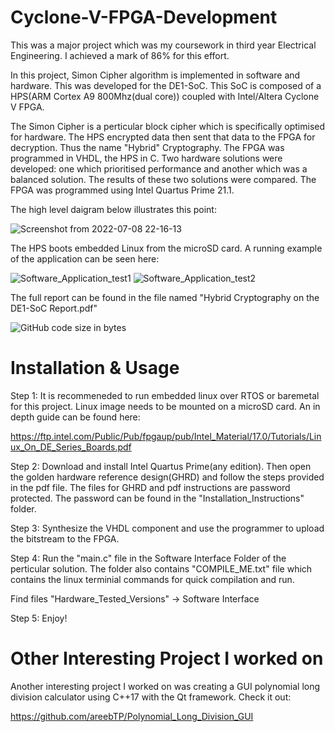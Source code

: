 # Cyclone-V-FPGA-Development

This was a major project which was my coursework in third year Electrical Engineering. I achieved a mark of 86% for this effort.  

In this project, Simon Cipher algorithm is implemented in software and hardware. This was developed for the DE1-SoC. This SoC is composed of a HPS(ARM Cortex A9 800Mhz(dual core)) coupled with Intel/Altera Cyclone V FPGA. 

The Simon Cipher is a perticular block cipher which is specifically optimised for hardware. The HPS encrypted data then sent that data to the FPGA for decryption. Thus the name "Hybrid" Cryptography. The FPGA was programmed in VHDL, the HPS in C. Two hardware solutions were developed: one which prioritised performance and another which was a balanced solution. The results of these two solutions were compared. 
The FPGA was programmed using Intel Quartus Prime 21.1. 

The high level daigram below illustrates this point:

![Screenshot from 2022-07-08 22-16-13](https://user-images.githubusercontent.com/92602684/178071454-2b9b5ef1-91b2-488d-9926-ea96be9c13bb.png)


The HPS boots embedded Linux from the microSD card. A running example of the application can be seen here:

![Software_Application_test1](https://user-images.githubusercontent.com/92602684/178074944-7354f2dc-2668-48cd-863f-c767b398f402.png)
![Software_Application_test2](https://user-images.githubusercontent.com/92602684/178074951-4a3a07cc-0175-4223-a829-5588b7852b6e.png)

The full report can be found in the file named "Hybrid Cryptography on the DE1-SoC Report.pdf"

![GitHub code size in bytes](https://img.shields.io/github/languages/code-size/areebTP/Cyclone-V-FPGA-Development)

# Installation & Usage 

Step 1: It is recommeneded to run embedded linux over RTOS or baremetal for this project. Linux image needs to be mounted on a microSD card. An in depth guide can be found here:

https://ftp.intel.com/Public/Pub/fpgaup/pub/Intel_Material/17.0/Tutorials/Linux_On_DE_Series_Boards.pdf

Step 2: Download and install Intel Quartus Prime(any edition). Then open the golden hardware reference design(GHRD) and follow the steps provided in the pdf file. 
The files for GHRD and pdf instructions are password protected. The password can be found in the "Installation_Instructions" folder. 

Step 3: Synthesize the VHDL component and use the programmer to upload the bitstream to the FPGA. 

Step 4: Run the "main.c" file in the Software Interface Folder of the perticular solution. The folder also contains "COMPILE_ME.txt" file which contains the linux terminial commands for quick compilation and run. 

Find files "Hardware_Tested_Versions" -> Software Interface

Step 5: Enjoy!

# Other Interesting Project I worked on 

Another interesting project I worked on was creating a GUI polynomial long division calculator using C++17 with the Qt framework. Check it out:

https://github.com/areebTP/Polynomial_Long_Division_GUI

